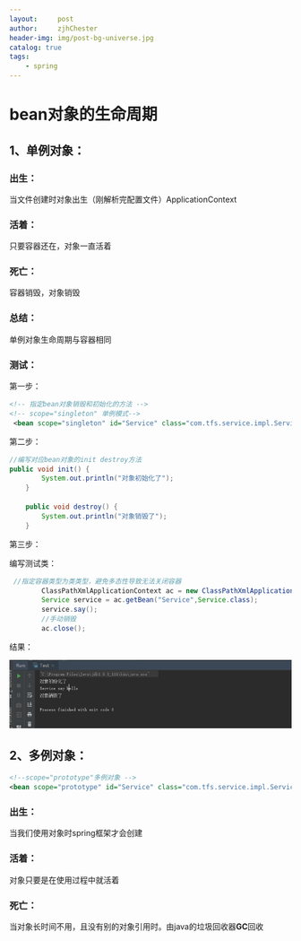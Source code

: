 ```yaml
---
layout:     post
author:     zjhChester
header-img: img/post-bg-universe.jpg
catalog: true
tags:
    - spring
---
```


# bean对象的生命周期

## 1、单例对象：

### 出生：

当文件创建时对象出生（刚解析完配置文件）ApplicationContext

### 活着：

只要容器还在，对象一直活着

### 死亡：

容器销毁，对象销毁

### 总结：

单例对象生命周期与容器相同

### 测试：

第一步：

~~~xml
<!-- 指定bean对象销毁和初始化的方法 -->
<!-- scope="singleton" 单例模式-->
 <bean scope="singleton" id="Service" class="com.tfs.service.impl.ServiceImpl" init-method="init" destroy-method="destroy">
~~~

第二步：

~~~java
//编写对应bean对象的init destroy方法
public void init() {
        System.out.println("对象初始化了");
    }

    public void destroy() {
        System.out.println("对象销毁了");
    }
~~~

第三步：

编写测试类：

~~~java
 //指定容器类型为类类型，避免多态性导致无法关闭容器
        ClassPathXmlApplicationContext ac = new ClassPathXmlApplicationContext("beans.xml");
        Service service = ac.getBean("Service",Service.class);
        service.say();
        //手动销毁
        ac.close();
~~~



结果：

![1569730513921](/mdImg/bean%E5%AF%B9%E8%B1%A1%E7%9A%84%E7%94%9F%E5%91%BD%E5%91%A8%E6%9C%9F.assets/1569730513921.png)

## 2、多例对象：

```xml
<!--scope="prototype"多例对象 -->
<bean scope="prototype" id="Service" class="com.tfs.service.impl.ServiceImpl" init-method="init" destroy-method="destroy">
```

### 出生：

当我们使用对象时spring框架才会创建

### 活着：

对象只要是在使用过程中就活着

### 死亡：

当对象长时间不用，且没有别的对象引用时。由java的垃圾回收器**GC**回收